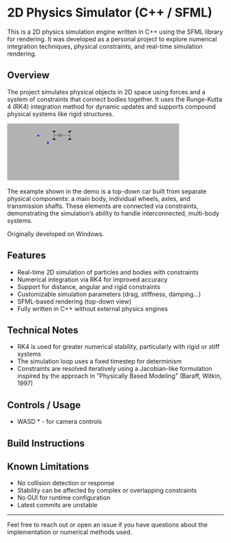 # 2D Physics Simulator (C++ / SFML)

This is a 2D physics simulation engine written in C++ using the SFML library for rendering. It was developed as a personal project to explore numerical integration techniques, physical constraints, and real-time simulation rendering.

## Overview

The project simulates physical objects in 2D space using forces and a system of constraints that connect bodies together. It uses the Runge-Kutta 4 (RK4) integration method for dynamic updates and supports compound physical systems like rigid structures.

![Simulation example](example.gif)

The example shown in the demo is a top-down car built from separate physical components: a main body, individual wheels, axles, and transmission shafts. These elements are connected via constraints, demonstrating the simulation’s ability to handle interconnected, multi-body systems.

Originally developed on Windows.

## Features

- Real-time 2D simulation of particles and bodies with constraints
- Numerical integration via RK4 for improved accuracy
- Support for distance, angular and rigid constraints
- Customizable simulation parameters (drag, stiffness, damping...)
- SFML-based rendering (top-down view)
- Fully written in C++ without external physics engines

## Technical Notes

- RK4 is used for greater numerical stability, particularly with rigid or stiff systems
- The simulation loop uses a fixed timestep for determinism
- Constraints are resolved iteratively using a Jacobian-like formulation inspired by the approach in "Physically Based Modeling" (Baraff, Witkin, 1997)

## Controls / Usage

- WASD \* - for camera controls

## Build Instructions

## Known Limitations

- No collision detection or response
- Stability can be affected by complex or overlapping constraints
- No GUI for runtime configuration
- Latest commits are unstable

---

Feel free to reach out or open an issue if you have questions about the implementation or numerical methods used.
